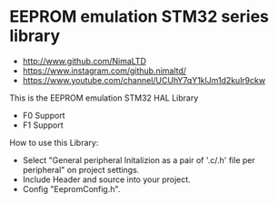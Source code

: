 # EEPROM emulation STM32 series library

* http://www.github.com/NimaLTD   
* https://www.instagram.com/github.nimaltd/   
* https://www.youtube.com/channel/UCUhY7qY1klJm1d2kulr9ckw   

This is the EEPROM emulation STM32 HAL Library  

* F0 Support
* F1 Support

How to use this Library:
* Select "General peripheral Initalizion as a pair of '.c/.h' file per peripheral" on project settings.   
* Include Header and source into your project.   
* Config "EepromConfig.h".   

